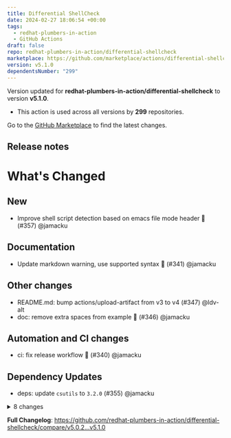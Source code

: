 ```yaml
---
title: Differential ShellCheck
date: 2024-02-27 18:06:54 +00:00
tags:
  - redhat-plumbers-in-action
  - GitHub Actions
draft: false
repo: redhat-plumbers-in-action/differential-shellcheck
marketplace: https://github.com/marketplace/actions/differential-shellcheck
version: v5.1.0
dependentsNumber: "299"
---
```



Version updated for **redhat-plumbers-in-action/differential-shellcheck** to version **v5.1.0**.
- This action is used across all versions by **299** repositories.

Go to the [GitHub Marketplace](https://github.com/marketplace/actions/differential-shellcheck) to find the latest changes.

## Release notes

# What's Changed

## New

* Improve shell script detection based on emacs file mode header :tiger:   (#357) @jamacku

## Documentation

* Update markdown warning, use supported syntax :lipstick:  (#341) @jamacku

## Other changes

* README.md: bump actions/upload-artifact from v3 to v4 (#347) @ldv-alt
* doc: remove extra spaces from example 👾  (#346) @jamacku

## Automation and CI changes

* ci: fix release workflow :bug:  (#340) @jamacku

## Dependency Updates

* deps: update `csutils` to `3.2.0` (#355) @jamacku

<details>
<summary>8 changes</summary>

* build(deps): bump test/bats from `3d3f63d` to `990d8e2` (#354) @dependabot
* build(deps): bump actions/upload-artifact from 4.0.0 to 4.3.0 (#352) @dependabot
* build(deps): bump dorny/paths-filter from 2.11.1 to 3.0.0 (#351) @dependabot
* build(deps): bump github/codeql-action from 3.22.12 to 3.23.2 (#349) @dependabot
* build(deps): bump actions/upload-artifact from 3.1.3 to 4.0.0 (#342) @dependabot
* build(deps): bump github/codeql-action from 2.22.8 to 3.22.12 (#343) @dependabot
* build(deps): bump super-linter/super-linter from 5.7.1 to 5.7.2 (#344) @dependabot
* build(deps): bump test/bats from `e9fd17a` to `3d3f63d` (#345) @dependabot
</details>

**Full Changelog**: https://github.com/redhat-plumbers-in-action/differential-shellcheck/compare/v5.0.2...v5.1.0

